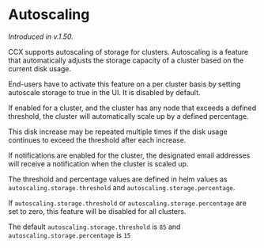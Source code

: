 # Autoscaling
*Introduced in v.1.50.*

CCX supports autoscaling of storage for clusters.
Autoscaling is a feature that automatically adjusts the storage capacity of a cluster based on the current disk usage.

End-users have to activate this feature on a per cluster basis by setting autoscale storage to true in the UI. It is disabled by default.

If enabled for a cluster, and the cluster has any node that exceeds a defined threshold, the cluster will automatically scale up by a defined percentage.

This disk increase may be repeated multiple times if the disk usage continues to exceed the threshold after each increase.

If notifications are enabled for the cluster, the designated email addresses will receive a notification when the cluster is scaled up.


The threshold and percentage values are defined in helm values as `autoscaling.storage.threshold` and `autoscaling.storage.percentage`.


If `autoscaling.storage.threshold` or `autoscaling.storage.percentage` are set to zero, this feature will be disabled for all clusters.

The default `autoscaling.storage.threshold` is `85` and `autoscaling.storage.percentage` is `15`


